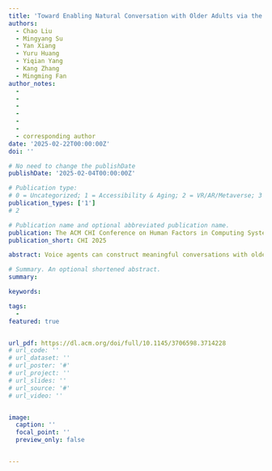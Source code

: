```yaml
---
title: 'Toward Enabling Natural Conversation with Older Adults via the Design of LLM-Powered Voice Agents that Support Interruptions and Backchannels'
authors:
  - Chao Liu
  - Mingyang Su
  - Yan Xiang
  - Yuru Huang
  - Yiqian Yang
  - Kang Zhang
  - Mingming Fan
author_notes:
  -
  -
  -
  -
  -
  -
  - corresponding author
date: '2025-02-22T00:00:00Z'
doi: ''

# No need to change the publishDate 
publishDate: '2025-02-04T00:00:00Z'

# Publication type: 
# 0 = Uncategorized; 1 = Accessibility & Aging; 2 = VR/AR/Metaverse; 3 = Human-AI Collaboration; 4 = UX Methodology; 5 = Social Computing; 6 = Sensing;  7 = Thesis; 8 = Patent
publication_types: ['1']
# 2

# Publication name and optional abbreviated publication name.
publication: The ACM CHI Conference on Human Factors in Computing Systems 2025
publication_short: CHI 2025

abstract: Voice agents can construct meaningful conversations with older adults to offer various benefits, such as providing emotional companionship and assisting with memory recall. However, such conversations often follow the simple turn-taking pattern and lack interruption and backchannel of natural human conversation. Previous research has shown that this rigid turn-taking pattern lacks interactivity and initiative, limiting the flexible communication between older adults and voice agents. To address these issues and create a more natural conversational voice agent, we first conducted a formative study to identify common usage of interruption in the natural conversations of older adults. We then designed an LLM-powered Barge-in agent that supports interruption and backchannel. Our within-subject exploratory study showed that participants felt that conversations with Barge-in agents were more natural, engaging, and fluent than with the No barge-in agent. We further present design implications for creating more natural and human-like voice agents for older adults.

# Summary. An optional shortened abstract.
summary: 

keywords: 

tags:
  - 
featured: true


url_pdf: https://dl.acm.org/doi/full/10.1145/3706598.3714228
# url_code: ''
# url_dataset: ''
# url_poster: '#'
# url_project: ''
# url_slides: ''
# url_source: '#'
# url_video: ''


image:
  caption: ''
  focal_point: ''
  preview_only: false


---
```


<!-- put your youtube/vimeo video ID here if possible -->
<!-- {{< bilibili BV1nA411z7RZ >}} -->



